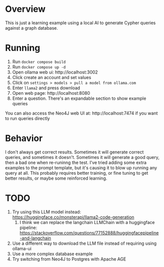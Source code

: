 # Overview
This is just a learning example using a local AI to generate Cypher queries against a graph database.

# Running
1. Run `docker compose build`
2. Run `docker compose up -d`
3. Open ollama web ui: http://localhost:3002
4. Click create an account and set values
5. Click on `settings > models > pull a model from ollama.com`
6. Enter `llama2` and press download
7. Open web page: http://localhost:8080
8. Enter a question. There's an expandable section to show example queries

You can also access the Neo4J web UI at: http://localhost:7474 if you want to run queries directly

# Behavior
I don't always get correct results.
Sometimes it will generate correct queries, and sometimes it doesn't.
Sometimes it will generate a good query, then a bad one when re-runinng the test.
I've tried adding some extra examples to the prompt template, but it's causing it to blow up running any query at all.
This probably requires better training, or fine tuning to get better results, or maybe some reinforced learning.

# TODO
1. Try using this LLM model instead: https://huggingface.co/monsterapi/llama2-code-generation
   1. I think we can replace the langchain LLMChain with a huggingface pipeline: https://stackoverflow.com/questions/77152888/huggingfacepipeline-and-langchain
3. Use a different way to download the LLM file instead of requiring using ollama-ui
4. Use a more complex database example
5. Try switching from Neo4J to Postgres with Apache AGE
